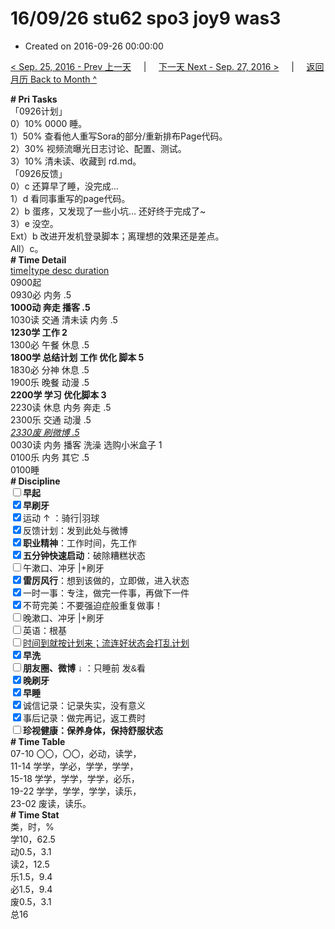 # 16/09/26 stu62 spo3 joy9 was3

- Created on 2016-09-26 00:00:00

[< Sep. 25, 2016 - Prev 上一天](/_archived/lifelogs/2016/09/d25.md) &nbsp; &nbsp; | &nbsp; &nbsp; [下一天 Next - Sep. 27, 2016 >](/_archived/lifelogs/2016/09/d27.md) &nbsp; &nbsp; |  &nbsp; &nbsp; [返回月历 Back to Month ^](/_archived/lifelogs/2016/09/index.md)
<br/><div><div><div><div><div><div><b># Pri Tasks</b></div><div>「0926计划」</div></div></div><div>0）10% 0000 睡。</div></div><div>1）50% 查看他人重写Sora的部分/重新排布Page代码。</div><div><div>2）30% 视频流曝光日志讨论、配置、测试。</div><div>3）10% 清未读、收藏到 rd.md。</div></div><div><div><div></div></div></div></div></div><div>「0926反馈」</div><div>0）c 还算早了睡，没完成…</div><div><div><div>1）d 看同事重写的page代码。</div><div>2）b 蛋疼，又发现了一些小坑… 还好终于完成了~</div><div>3）e 没空。</div><div>Ext）b 改进开发机登录脚本；离理想的效果还是差点。</div><div><div>All）c。</div><div><b># Time Detail</b></div></div><div><u>time|type desc duration</u></div><div>0900起</div><div>0930必 内务 .5</div><div><b>1000动 奔走 播客 .5</b></div><div>1030读 交通 清未读 内务 .5</div><div><b>1230学 工作 2</b></div><div>1300必 午餐 休息 .5</div><div><b>1800学 总结计划 工作 优化 脚本 5</b></div><div><div>1830必 分神 休息 .5</div></div><div>1900乐 晚餐 动漫 .5</div><div><b>2200学 学习 优化脚本 3</b></div></div></div><div><div><div>2230读 休息 内务 奔走 .5</div><div>2300乐 交通 动漫 .5</div></div><div><i><u>2330废 刷微博 .5</u></i></div><div>0030读 内务 播客 洗澡 选购小米盒子 1</div><div>0100乐 内务 其它 .5</div><div><div><div><div><div><div><div>0100睡</div><div><b># Discipline</b></div></div><div><div><b><input type="checkbox"/>早起</b></div><div><input checked="true" type="checkbox"/><b>早刷牙</b></div></div><div><input checked="true" type="checkbox"/>运动 ↑ ：骑行|羽球</div><div><div><input checked="true" type="checkbox"/>反馈计划：发到此处与微博</div><div><input checked="true" type="checkbox"/><b>职业精神</b>：工作时间，先工作</div><div><input checked="true" type="checkbox"/><b>五分钟快速启动</b>：破除糟糕状态</div><div><input type="checkbox"/>午漱口、冲牙 |+刷牙</div><div><input checked="true" type="checkbox"/><b>雷厉风行</b>：想到该做的，立即做，进入状态</div><div><input checked="true" type="checkbox"/><a dir="ltr"/><a dir="ltr">一时</a>一事：专注，做完一件事，再做下一件</div><div><input checked="true" type="checkbox"/>不苛完美：不要强迫症般重复做事！</div><div><input type="checkbox"/>晚漱口、冲牙 |+刷牙</div><div><input type="checkbox"/>英语：根基</div><div><u><input type="checkbox"/>时间到就按计划来；流连好状态会打乱计划</u></div><div><input checked="true" type="checkbox"/><b>早洗</b></div><div><b style="font-family:gotham, helvetica, arial, sans-serif;font-size:14px;"><input type="checkbox"/>朋友圈、微博</b> <span style="font-family:gotham, helvetica, arial, sans-serif;font-size:14px;">↓ ：只睡前 发&amp;看</span></div><div><b><input checked="true" type="checkbox"/>晚刷牙</b></div><div><input checked="true" type="checkbox"/><b>早睡</b></div><div><div><input checked="true" type="checkbox"/>诚信记录：记录失实，没有意义</div><div><input checked="true" type="checkbox"/>事后记录：做完再记，返工费时</div></div><div style="font-family:gotham, helvetica, arial, sans-serif;font-size:14px;"><b><input type="checkbox"/>珍视健康：保养身体，保持舒服状态</b></div><div><b># Time Table</b></div><div>07-10 〇〇，〇〇，必动，读学，</div><div>11-14 学学，学必，学学，学学，</div><div>15-18 学学，学学，学学，必乐，</div><div>19-22 学学，学学，学学，读乐，</div><div>23-02 废读，读乐。</div><div><b># Time Stat</b></div><div>类，时，%</div><div>学10，62.5</div><div>动0.5，3.1</div><div>读2，12.5</div><div>乐1.5，9.4</div><div>必1.5，9.4</div><div>废0.5，3.1</div><div>总16</div>
